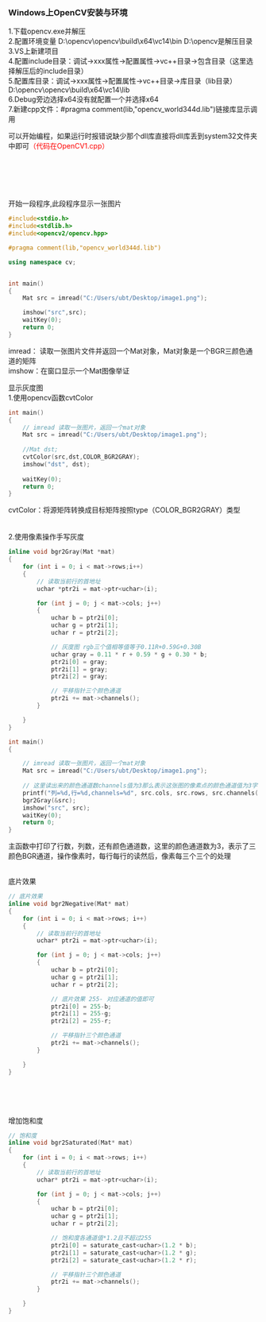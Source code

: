 ### Windows上OpenCV安装与环境

1.下载opencv.exe并解压</br>
2.配置环境变量 D:\opencv\opencv\build\x64\vc14\bin D:\opencv是解压目录</br>
3.VS上新建项目</br>
4.配置include目录：调试->xxx属性->配置属性->vc++目录->包含目录（这里选择解压后的include目录）</br>
5.配置库目录：调试->xxx属性->配置属性->vc++目录->库目录（lib目录）D:\opencv\opencv\build\x64\vc14\lib</br>
6.Debug旁边选择x64没有就配置一个并选择x64</br>
7.新建cpp文件：#pragma comment(lib,"opencv_world344d.lib")链接库显示调用</br>

可以开始编程，如果运行时报错说缺少那个dll库直接将dll库丢到system32文件夹中即可<font color=#ff0000>（代码在OpenCV1.cpp）</font>


</br></br></br></br>




开始一段程序,此段程序显示一张图片
```c++
#include<stdio.h>
#include<stdlib.h>
#include<opencv2/opencv.hpp>

#pragma comment(lib,"opencv_world344d.lib")

using namespace cv;


int main()
{
	Mat src = imread("C:/Users/ubt/Desktop/image1.png");

	imshow("src",src);
	waitKey(0);
	return 0;
}
```
imread： 读取一张图片文件并返回一个Mat对象，Mat对象是一个BGR三颜色通道的矩阵</br>
imshow：在窗口显示一个Mat图像举证</br>

显示灰度图</br>
1.使用opencv函数cvtColor
```c++
int main()
{
	// imread 读取一张图片，返回一个mat对象
	Mat src = imread("C:/Users/ubt/Desktop/image1.png");
	
	//Mat dst;
	cvtColor(src,dst,COLOR_BGR2GRAY);
	imshow("dst", dst);
	
	waitKey(0);
	return 0;
}
```
cvtColor：将源矩阵转换成目标矩阵按照type（COLOR_BGR2GRAY）类型</br></br></br>
2.使用像素操作手写灰度</br>
```c++
inline void bgr2Gray(Mat *mat) 
{
	for (int i = 0; i < mat->rows;i++)
	{
		// 读取当前行的首地址
		uchar *ptr2i = mat->ptr<uchar>(i);

		for (int j = 0; j < mat->cols; j++)
		{
			uchar b = ptr2i[0];
			uchar g = ptr2i[1];
			uchar r = ptr2i[2];

			// 灰度图 rgb三个值相等值等于0.11R+0.59G+0.30B
			uchar gray = 0.11 * r + 0.59 * g + 0.30 * b;
			ptr2i[0] = gray;
			ptr2i[1] = gray;
			ptr2i[2] = gray;

			// 平移指针三个颜色通道
			ptr2i += mat->channels();
		}

	}
}

int main()
{

	// imread 读取一张图片，返回一个mat对象
	Mat src = imread("C:/Users/ubt/Desktop/image1.png");
	
	// 这里读出来的颜色通道数channels值为3那么表示这张图的像素点的颜色通道值为3字节的BGR
	printf("列=%d,行=%d,channels=%d", src.cols, src.rows, src.channels());
	bgr2Gray(&src);
	imshow("src", src);
	waitKey(0);
	return 0;
}

```
主函数中打印了行数，列数，还有颜色通道数，这里的颜色通道数为3，表示了三颜色BGR通道，操作像素时，每行每行的读然后，像素每三个三个的处理</br>
</br>

底片效果
```c++
// 底片效果
inline void bgr2Negative(Mat* mat)
{
	for (int i = 0; i < mat->rows; i++)
	{
		// 读取当前行的首地址
		uchar* ptr2i = mat->ptr<uchar>(i);

		for (int j = 0; j < mat->cols; j++)
		{
			uchar b = ptr2i[0];
			uchar g = ptr2i[1];
			uchar r = ptr2i[2];

			// 底片效果 255- 对应通道的值即可
			ptr2i[0] = 255-b;
			ptr2i[1] = 255-g;
			ptr2i[2] = 255-r;

			// 平移指针三个颜色通道
			ptr2i += mat->channels();
		}

	}
}
```
</br></br></br>

增加饱和度
```c++
// 饱和度
inline void bgr2Saturated(Mat* mat)
{
	for (int i = 0; i < mat->rows; i++)
	{
		// 读取当前行的首地址
		uchar* ptr2i = mat->ptr<uchar>(i);

		for (int j = 0; j < mat->cols; j++)
		{
			uchar b = ptr2i[0];
			uchar g = ptr2i[1];
			uchar r = ptr2i[2];

			// 饱和度各通道值*1.2且不超过255
			ptr2i[0] = saturate_cast<uchar>(1.2 * b);
			ptr2i[1] = saturate_cast<uchar>(1.2 * g);
			ptr2i[2] = saturate_cast<uchar>(1.2 * r);

			// 平移指针三个颜色通道
			ptr2i += mat->channels();
		}

	}
}

```




